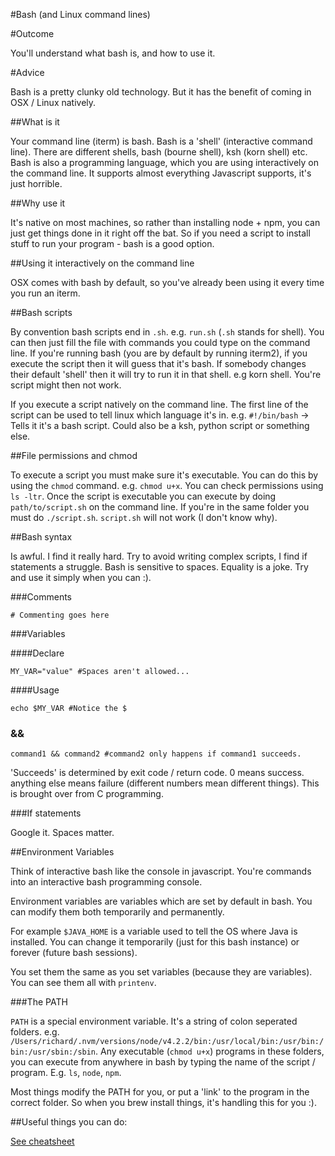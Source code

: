 #Bash (and Linux command lines)

#Outcome

You'll understand what bash is, and how to use it.

#Advice

Bash is a pretty clunky old technology. But it has the benefit of coming in OSX / Linux natively.

##What is it

Your command line (iterm) is bash. Bash is a 'shell' (interactive command line). There are different shells, bash (bourne shell), ksh (korn shell) etc. Bash is also a programming language, which you are using interactively on the command line. It supports almost everything Javascript supports, it's just horrible.

##Why use it

It's native on most machines, so rather than installing node + npm, you can just get things done in it right off the bat. So if you need a script to install stuff to run your program - bash is a good option.

##Using it interactively on the command line

OSX comes with bash by default, so you've already been using it every time you run an iterm.

##Bash scripts

By convention bash scripts end in `.sh`. e.g. `run.sh` (`.sh` stands for shell). You can then just fill the file with commands you could type on the command line. If you're running bash (you are by default by running iterm2), if you execute the script then it will guess that it's bash. If somebody changes their default 'shell' then it will try to run it in that shell. e.g korn shell. You're script might then not work.

If you execute a script natively on the command line. The first line of the script can be used to tell linux which language it's in. e.g. `#!/bin/bash` -> Tells it it's a bash script. Could also be a ksh, python script or something else.

##File permissions and chmod

To execute a script you must make sure it's executable. You can do this by using the `chmod` command. e.g. `chmod u+x`. You can check permissions using `ls -ltr`. Once the script is executable you can execute by doing `path/to/script.sh` on the command line. If you're in the same folder you must do `./script.sh`. `script.sh` will not work (I don't know why).


##Bash syntax

Is awful. I find it really hard. Try to avoid writing complex scripts, I find if statements a struggle. Bash is sensitive to spaces. Equality is a joke. Try and use it simply when you can :).

###Comments

`# Commenting goes here`

###Variables

####Declare

`MY_VAR="value" #Spaces aren't allowed...`

####Usage

`echo $MY_VAR #Notice the $`

### &&

`command1 && command2 #command2 only happens if command1 succeeds.`

'Succeeds' is determined by exit code / return code. 0 means success. anything else means failure (different numbers mean different things). This is brought over from C programming.

###If statements

Google it. Spaces matter.

##Environment Variables

Think of interactive bash like the console in javascript. You're commands into an interactive bash programming console.

Environment variables are variables which are set by default in bash. You can modify them both temporarily and permanently.

For example `$JAVA_HOME` is a variable used to tell the OS where Java is installed. You can change it temporarily (just for this bash instance) or forever (future bash sessions).

You set them the same as you set variables (because they are variables). You can see them all with `printenv`.

###The PATH

`PATH` is a special environment variable. It's a string of colon seperated folders. e.g. `/Users/richard/.nvm/versions/node/v4.2.2/bin:/usr/local/bin:/usr/bin:/bin:/usr/sbin:/sbin`. Any executable (`chmod u+x`) programs in these folders, you can execute from anywhere in bash by typing the name of the script / program. E.g. `ls`, `node`, `npm`.

Most things modify the PATH for you, or put a 'link' to the program in the correct folder. So when you brew install things, it's handling this for you :).

##Useful things you can do:

[See cheatsheet](../../resources/bash-cheat-sheet.md)

